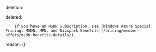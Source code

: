 deletion:

deleted:

		If you have an MSDN Subscription, see [Windows Azure Special Pricing: MSDN, MPN, and Bizspark Benefits](/pricing/member-offers/msdn-benefits-details/).

reason: ()


